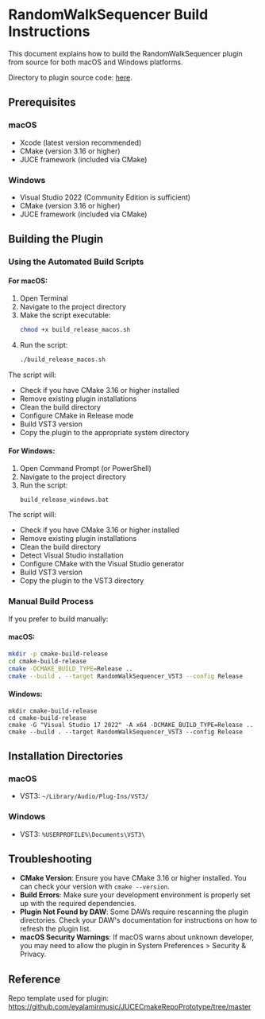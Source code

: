 # RandomWalkSequencer Build Instructions

This document explains how to build the RandomWalkSequencer plugin from source for both macOS and Windows platforms.

Directory to plugin source code: [here](./Plugins/RandomWalkSequencer/).

## Prerequisites

### macOS
- Xcode (latest version recommended)
- CMake (version 3.16 or higher)
- JUCE framework (included via CMake)

### Windows
- Visual Studio 2022 (Community Edition is sufficient)
- CMake (version 3.16 or higher)
- JUCE framework (included via CMake)

## Building the Plugin

### Using the Automated Build Scripts

#### For macOS:

1. Open Terminal
2. Navigate to the project directory
3. Make the script executable:
   ```bash
   chmod +x build_release_macos.sh
   ```
4. Run the script:
   ```bash
   ./build_release_macos.sh
   ```

The script will:
- Check if you have CMake 3.16 or higher installed
- Remove existing plugin installations
- Clean the build directory
- Configure CMake in Release mode
- Build VST3 version
- Copy the plugin to the appropriate system directory

#### For Windows:

1. Open Command Prompt (or PowerShell)
2. Navigate to the project directory
3. Run the script:
   ```
   build_release_windows.bat
   ```

The script will:
- Check if you have CMake 3.16 or higher installed
- Remove existing plugin installations
- Clean the build directory
- Detect Visual Studio installation
- Configure CMake with the Visual Studio generator
- Build VST3 version
- Copy the plugin to the VST3 directory

### Manual Build Process

If you prefer to build manually:

#### macOS:

```bash
mkdir -p cmake-build-release
cd cmake-build-release
cmake -DCMAKE_BUILD_TYPE=Release ..
cmake --build . --target RandomWalkSequencer_VST3 --config Release
```

#### Windows:

```
mkdir cmake-build-release
cd cmake-build-release
cmake -G "Visual Studio 17 2022" -A x64 -DCMAKE_BUILD_TYPE=Release ..
cmake --build . --target RandomWalkSequencer_VST3 --config Release
```

## Installation Directories

### macOS
- VST3: `~/Library/Audio/Plug-Ins/VST3/`

### Windows
- VST3: `%USERPROFILE%\Documents\VST3\`

## Troubleshooting

- **CMake Version**: Ensure you have CMake 3.16 or higher installed. You can check your version with `cmake --version`.
- **Build Errors**: Make sure your development environment is properly set up with the required dependencies.
- **Plugin Not Found by DAW**: Some DAWs require rescanning the plugin directories. Check your DAW's documentation for instructions on how to refresh the plugin list.
- **macOS Security Warnings**: If macOS warns about unknown developer, you may need to allow the plugin in System Preferences > Security & Privacy.

## Reference

Repo template used for plugin: https://github.com/eyalamirmusic/JUCECmakeRepoPrototype/tree/master